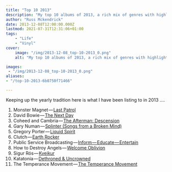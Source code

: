 ```yaml
---
title: "Top 10 2013"
description: "My top 10 albums of 2013, a rich mix of genres with highlights from Monster Magnet, David Bowie, and more, showcasing the year's standout music."
author: "Russ Mckendrick"
date: 2013-12-08T12:00:00.000Z
lastmod: 2021-07-31T12:31:06+01:00
tags:
    - "Life"
    - "Vinyl"
cover:
    image: "/img/2013-12-08_top-10-2013_0.png" 
    alt: "My top 10 albums of 2013, a rich mix of genres with highlights from Monster Magnet, David Bowie, and more, showcasing the year's standout music."

images:
 - "/img/2013-12-08_top-10-2013_0.png"
aliases:
- "/top-10-2013-6b0750f71466"

---
```


Keeping up the yearly tradition here is what I have been listing to in 2013 ….

1. Monster Magnet — [Last Patrol](http://en.wikipedia.org/wiki/Last_Patrol)
2. David Bowie — [The Next Day](http://en.wikipedia.org/wiki/The_Next_Day)
3. Coheed and Cambria — [The Afterman: Descension](http://en.wikipedia.org/wiki/The_Afterman:_Descension)
4. Gary Numan — [Splinter (Songs from a Broken Mind)](http://en.wikipedia.org/wiki/Splinter_%28Songs_from_a_Broken_Mind%29)
5. Gregory Porter — [Liquid Spirit](http://en.wikipedia.org/wiki/Liquid_Spirit)
6. Clutch — [Earth Rocker](http://en.wikipedia.org/wiki/Earth_Rocker)
7. Public Service Broadcasting — [Inform — Educate — Entertain](http://en.wikipedia.org/wiki/Public_Service_Broadcasting_%28band%29)
8. How to Destroy Angels — [Welcome Oblivion](http://en.wikipedia.org/wiki/Welcome_Oblivion)
9. Sigur Rós — [Kveikur](http://en.wikipedia.org/wiki/Kveikur)
10. Katatonia — [Dethroned & Uncrowned](http://en.wikipedia.org/wiki/Katatonia#Dead_End_Kings_.282012.E2.80.93present.29)
11. The Temperance Movement — [The Temperance Movement](http://bit.ly/1aQwjnT)
